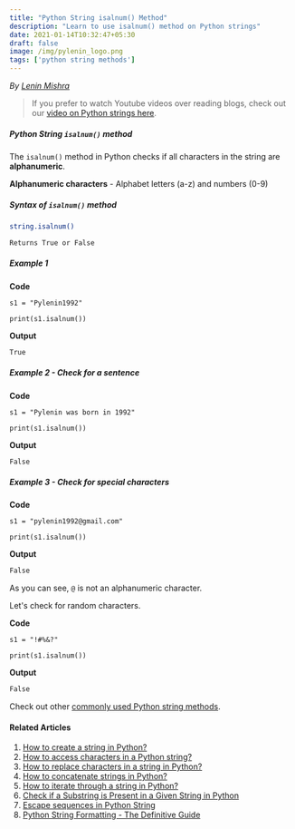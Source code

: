 ```yaml
---
title: "Python String isalnum() Method"
description: "Learn to use isalnum() method on Python strings"
date: 2021-01-14T10:32:47+05:30
draft: false
image: /img/pylenin_logo.png
tags: ['python string methods']
---
```

<div class="sharethis-inline-follow-buttons"></div>

*By [Lenin Mishra](https://www.pylenin.com/authors/#lenin-mishra)*

> If you prefer to watch Youtube videos over reading blogs, check out our [video on Python strings here](https://youtu.be/MXdNMo_f95I). 

##### Python String `isalnum()` method

The `isalnum()` method in Python checks if all characters in the string are **alphanumeric**.

**Alphanumeric characters** - Alphabet letters (a-z) and numbers (0-9)

##### Syntax of `isalnum()` method

```bash
string.isalnum()

Returns True or False
```

##### Example 1

**Code**

```python3
s1 = "Pylenin1992"

print(s1.isalnum())
```

**Output**

```bash
True
```

##### Example 2 - Check for a sentence

**Code**

```python3
s1 = "Pylenin was born in 1992"

print(s1.isalnum())
```

**Output**

```bash
False
```

##### Example 3 - Check for special characters

**Code**

```python3
s1 = "pylenin1992@gmail.com"

print(s1.isalnum())
```

**Output**

```bash
False
```

As you can see, `@` is not an alphanumeric character.

Let's check for random characters.


**Code**

```python3
s1 = "!#%&?"

print(s1.isalnum())
```

**Output**

```bash
False
```

Check out other [commonly used Python string methods](https://www.pylenin.com/blogs/common-python-string-methods).

#### Related Articles

1. [How to create a string in Python?](https://www.pylenin.com/blogs/create-string-python/)
2. [How to access characters in a Python string?](https://www.pylenin.com/blogs/access-characters-in-string/)
3. [How to replace characters in a string in Python?](https://www.pylenin.com/blogs/replace-string-characters-python/)
4. [How to concatenate strings in Python?](https://www.pylenin.com/blogs/concatenate-strings-in-python/)
5. [How to iterate through a string in Python?](https://www.pylenin.com/blogs/iterating-through-python-string/)
6. [Check if a Substring is Present in a Given String in Python](https://www.pylenin.com/blogs/check-substring-in-a-string-python/)
7. [Escape sequences in Python String](https://www.pylenin.com/blogs/escape-sequences-python-string/)
8. [Python String Formatting - The Definitive Guide](https://www.pylenin.com/blogs/python-string-formatting/)

